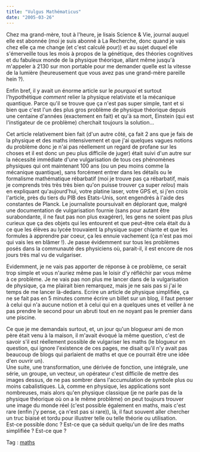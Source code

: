 ```yaml
---
title: "Vulgus Mathématicus"
date: "2005-03-26"
---
```


Chez ma grand-mère, tout à l'heure, je lisais Science & Vie, journal auquel elle est abonnée (moi je suis abonné à La Recherche, donc quand je vais chez elle ça me change (et c'est calculé pour)) et au sujet duquel elle s'émerveille tous les mois à propos de la génétique, des théories cognitives et du fabuleux monde de la physique théorique, allant même jusqu'à m'appeler à 2130 sur mon portable pour me demander quelle est la vitesse de la lumière (heureusement que vous avez pas une grand-mère pareille hein ?).

Enfin bref, il y avait un énorme article sur le _pourquoi_ et surtout l'hypothétique _comment_ relier la physique relativiste et la mécanique quantique. Parce qu'il se trouve que ça n'est pas super simple, tant et si bien que c'est l'un des plus gros problème de physique théorique depuis une centaine d'années (exactement en fait) et qu'à sa mort, Einstein (qui est l'instigateur de ce problème) cherchait toujours la solution...

Cet article relativement bien fait (d'un autre côté, ça fait 2 ans que je fais de la physique et des maths intensivement et que j'ai quelques vagues notions du problème donc je n'ai pas réellement un regard de profane sur les choses et il est donc un peu plus difficile de juger) était suivi d'un autre sur la nécessité immédiate d'une vulgarisation de tous ces phénomènes physiques qui ont maintenant 100 ans (ou un peu moins comme la mécanique quantique), sans forcément entrer dans les détails ou le formalisme mathématique rébarbatif (moi je trouve pas ça rébarbatif, mais je comprends très très très bien qu'on puisse trouver ça super _relou_) mais en expliquant qu'aujourd'hui, votre platine laser, votre GPS et, si j'en crois l'article, près du tiers du PIB des Etats-Unis, sont engendrés à l'aide des constantes de Planck. Le journaliste poursuivait en déplorant que, malgré une documentation de vulgarisation fournie (sans pour autant être surabondante, il ne faut pas non plus exagérer), les gens ne soient pas plus curieux que ça des objets qui les entourent et que peut-être cela était du à ce que les élèves au lycée trouvaient la physique super chiante et que les formules à apprendre par coeur, ça les ennuie vachement (ça n'est pas moi qui vais les en blâmer !). Je passe évidemment sur tous les problèmes posés dans la communauté des physiciens où, parait-il, il est encore de nos jours très mal vu de vulgariser.

Evidemment, je ne vais pas apporter de réponse à ce problème, ce serait trop simple et vous n'auriez même pas le loisir d'y réfléchir par vous même à ce problème. Je ne vais pas non plus me lancer dans de la vulgarisation de physique, ça me plairait bien remarquez, mais je ne sais pas si j'ai le temps de me lancer là-dedans. Ecrire un article de physique simplifiée, ça ne se fait pas en 5 minutes comme écrire un billet sur un blog, il faut penser à celui qui n'a aucune notion et à celui qui en a quelques unes et veiller à ne pas prendre le second pour un abruti tout en ne noyant pas le premier dans une piscine.

Ce que je me demandais surtout, et, un jour qu'un blogueur ami de mon père était venu à la maison, il m'avait évoqué la même question, c'est de savoir s'il est réellement possible de vulgariser les maths (le blogueur en question, qui ignore l'existence de ces pages, me disait qu'il n'y avait pas beaucoup de blogs qui parlaient de maths et que ce pourrait être une idée d'en ouvrir un).  
Une suite, une transformation, une dérivée de fonction, une intégrale, une série, un groupe, un vecteur, un opérateur c'est difficile de mettre des images dessus, de ne pas sombrer dans l'accumulation de symbole plus ou moins cabalistiques. Là, comme en physique, les applications sont nombreuses, mais alors qu'en physique classique (je ne parle pas de la physique théorique où on a le même problème) on peut toujours trouver une image du monde réel (c'est possible également en maths, mais c'est rare (enfin j'y pense, ça n'est pas si rare)), là, il faut souvent aller chercher un truc biaisé et tordu pour illustrer telle ou telle théorie ou utilisation.  
Est-ce possible donc ? Est-ce que ça séduit quelqu'un de lire des maths simplifiée ? Est-ce que ?

Tag : [maths](http://technorati.com/tag/maths)
